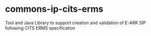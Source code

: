 # commons-ip-cits-erms
Tool and Java Library to support creation and validation of E-ARK SIP following CITS ERMS specification
